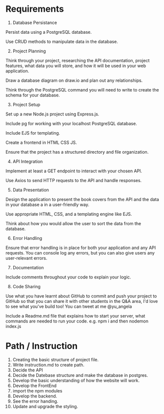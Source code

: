 # Requirements
1. Database Persistance

Persist data using a PostgreSQL database.

Use CRUD methods to manipulate data in the database.

2. Project Planning

Think through your project, researching the API documentation, project features, what data you will store, and how it will be used in your web application.

Draw a database diagram on draw.io and plan out any relationships.

Think through the PostgreSQL command you will need to write to create the schema for your database.

3. Project Setup

Set up a new Node.js project using Express.js.

Include pg for working with your localhost PostgreSQL database.

Include EJS for templating.

Create a frontend in HTML CSS JS.

Ensure that the project has a structured directory and file organization.

4. API Integration

Implement at least a GET endpoint to interact with your chosen API.

Use Axios to send HTTP requests to the API and handle responses.

5. Data Presentation

Design the application to present the book covers from the API and the data in your database a in a user-friendly way.

Use appropriate HTML, CSS, and a templating engine like EJS.

Think about how you would allow the user to sort the data from the database.

6. Error Handling

Ensure that error handling is in place for both your application and any API requests. You can console log any errors, but you can also give users any user-relevant errors.

7. Documentation

Include comments throughout your code to explain your logic.

8. Code Sharing

Use what you have learnt about GitHub to commit and push your project to GitHub so that you can share it with other students in the Q&A area, I'd love to see what you've build too! You can tweet at me @yu_angela

Include a Readme.md file that explains how to start your server, what commands are needed to run your code. e.g. npm i  and then nodemon index.js

# Path / Instruction

1. Creating the basic structure of project file.
2. Write instruction.md to create path.
3. Decide the API 
4. Decide the Datebase structure and make the database in postgres.
5. Develop the basic understanding of how the website will work.
6. Develop the FrontEnd
7. import the npm modules
8. Develop the backend.
9. See the error handing.
10. Update and upgrade the styling.